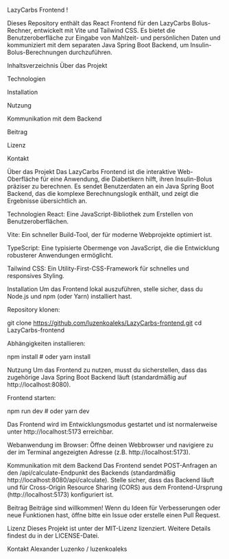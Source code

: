 LazyCarbs Frontend
!

Dieses Repository enthält das React Frontend für den LazyCarbs Bolus-Rechner, entwickelt mit Vite und Tailwind CSS. Es bietet die Benutzeroberfläche zur Eingabe von Mahlzeit- und persönlichen Daten und kommuniziert mit dem separaten Java Spring Boot Backend, um Insulin-Bolus-Berechnungen durchzuführen.

Inhaltsverzeichnis
Über das Projekt

Technologien

Installation

Nutzung

Kommunikation mit dem Backend

Beitrag

Lizenz

Kontakt

Über das Projekt
Das LazyCarbs Frontend ist die interaktive Web-Oberfläche für eine Anwendung, die Diabetikern hilft, ihren Insulin-Bolus präziser zu berechnen. Es sendet Benutzerdaten an ein Java Spring Boot Backend, das die komplexe Berechnungslogik enthält, und zeigt die Ergebnisse übersichtlich an.

Technologien
React: Eine JavaScript-Bibliothek zum Erstellen von Benutzeroberflächen.

Vite: Ein schneller Build-Tool, der für moderne Webprojekte optimiert ist.

TypeScript: Eine typisierte Obermenge von JavaScript, die die Entwicklung robusterer Anwendungen ermöglicht.

Tailwind CSS: Ein Utility-First-CSS-Framework für schnelles und responsives Styling.

Installation
Um das Frontend lokal auszuführen, stelle sicher, dass du Node.js und npm (oder Yarn) installiert hast.

Repository klonen:

git clone https://github.com/luzenkoaleks/LazyCarbs-frontend.git
cd LazyCarbs-frontend

Abhängigkeiten installieren:

npm install # oder yarn install

Nutzung
Um das Frontend zu nutzen, musst du sicherstellen, dass das zugehörige Java Spring Boot Backend läuft (standardmäßig auf http://localhost:8080).

Frontend starten:

npm run dev # oder yarn dev

Das Frontend wird im Entwicklungsmodus gestartet und ist normalerweise unter http://localhost:5173 erreichbar.

Webanwendung im Browser:
Öffne deinen Webbrowser und navigiere zu der im Terminal angezeigten Adresse (z.B. http://localhost:5173).

Kommunikation mit dem Backend
Das Frontend sendet POST-Anfragen an den /api/calculate-Endpunkt des Backends (standardmäßig http://localhost:8080/api/calculate). Stelle sicher, dass das Backend läuft und für Cross-Origin Resource Sharing (CORS) aus dem Frontend-Ursprung (http://localhost:5173) konfiguriert ist.

Beitrag
Beiträge sind willkommen! Wenn du Ideen für Verbesserungen oder neue Funktionen hast, öffne bitte ein Issue oder erstelle einen Pull Request.

Lizenz
Dieses Projekt ist unter der MIT-Lizenz lizenziert. Weitere Details findest du in der LICENSE-Datei.

Kontakt
Alexander Luzenko / luzenkoaleks